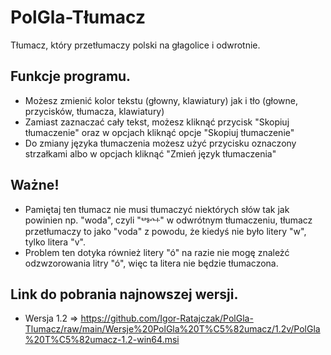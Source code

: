 # PolGla-Tłumacz

Tłumacz, który przetłumaczy polski na głagolice i odwrotnie.

## Funkcje programu.

- Możesz zmienić kolor tekstu (głowny, klawiatury) jak i tło (głowne, przycisków, tłumacza, klawiatury)
- Zamiast zaznaczać cały tekst, możesz kliknąć przycisk "Skopiuj tłumaczenie" oraz w opcjach kliknąć opcje "Skopiuj tłumaczenie"
- Do zmiany języka tłumaczenia możesz użyć przycisku oznaczony strzałkami albo w opcjach kliknąć "Zmień język tłumaczenia"

## Ważne!
- Pamiętaj ten tłumacz nie musi tłumaczyć niektórych słów tak jak powinien np. "woda", czyli "ⰲⱁⰴⰰ" w odwrótnym tłumaczeniu, tłumacz przetłumaczy to jako "voda" z powodu, że kiedyś nie było litery "w", tylko litera "v".
- Problem ten dotyka również litery "ó" na razie nie mogę znależć odzwzorowania litry "ó", więc ta litera nie będzie tłumaczona. 

## Link do pobrania najnowszej wersji.
 - Wersja 1.2 => https://github.com/Igor-Ratajczak/PolGla-Tlumacz/raw/main/Wersje%20PolGla%20T%C5%82umacz/1.2v/PolGla%20T%C5%82umacz-1.2-win64.msi
